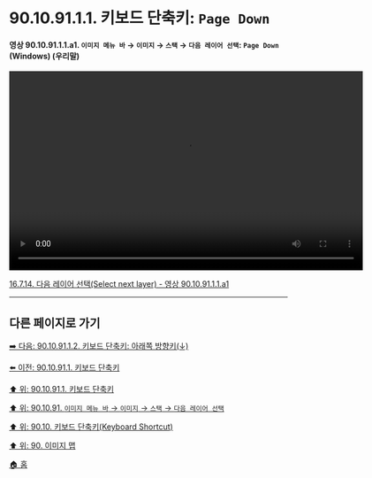 # 90.10.91.1.1. 키보드 단축키: `Page Down`

<a id="90-10-91-01-01-a1"></a>

#### 영상 90.10.91.1.1.a1. `이미지 메뉴 바` → `이미지` → `스택` → `다음 레이어 선택`: `Page Down` (Windows) (우리말)
<video controls="controls" width="640" height="360" src="https://github.com/user-attachments/assets/9297c726-c44a-4dc4-b69a-e9cbfb5271e5"></video>

[16.7.14. 다음 레이어 선택(Select next layer) - 영상 90.10.91.1.1.a1](./16-07-14-select-next-layer.md#90-10-91-01-01-a1)

***

## 다른 페이지로 가기

[➡️ 다음: 90.10.91.1.2. 키보드 단축키: 아래쪽 방향키(↓)](./90-10-91-01-02-down_arrow.md)

[⬅️ 이전: 90.10.91.1. 키보드 단축키](./90-10-91-01-00-keyboard_shortcut.md)

[⬆️ 위: 90.10.91.1. 키보드 단축키](./90-10-91-01-00-keyboard_shortcut.md)

[⬆️ 위: 90.10.91. `이미지 메뉴 바` → `이미지` → `스택` → `다음 레이어 선택`](./90-10-91-00-menu_layer_stack_select_next_layer.md)

[⬆️ 위: 90.10. 키보드 단축키(Keyboard Shortcut)](./90-10-00-keyboard_shortcut.md)

[⬆️ 위: 90. 이미지 맵](./90-00-image-map.md)

[🏠 홈](./00-home.md)